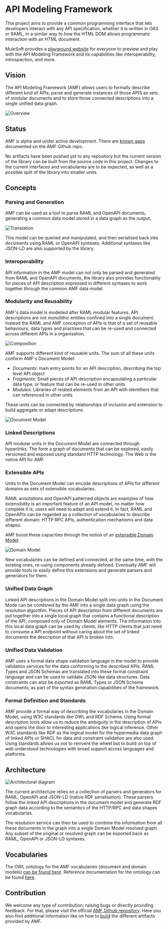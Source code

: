 # API Modeling Framework

This project aims to provide a common programming interface that lets developers interact with any API specification, whether it is written in OAS or RAML, in a similar way to how the HTML DOM allows programmatic interaction with an HTML document.

MuleSoft provides a [playground website](https://mulesoft-labs.github.io/amf-playground/) for everyone to preview and play with the API Modeling Framework and its capabilities like interoperability, introspection, and more.

## Vision

The API Modeling Framework (AMF) allows users to formally describe different kind of APIs, parse and generate instances of those APIS as sets of modular documents and to store those connected descriptions into a single unified data graph.

![Overview](https://raml-org.github.io/api-modeling-framework/images/diagram.png)

## Status

AMF is alpha and under active development. There are [known gaps](https://github.com/raml-org/api-modeling-framework#implementation-progress) documented on the AMF Github repo.

No artifacts have been pushed yet to any repository but the current version of the library can be built from the source code in this project.
Changes to the current interfaces and vocabularies are to be expected, as well as a possible split of the library into smaller units.

## Concepts

### Parsing and Generation

AMF can be used as a tool to parse RAML and OpenAPI documents, generating a common data model stored in a data graph as the output.

![Translation](https://raml-org.github.io/api-modeling-framework/images/translation.png)

This model can be queried and manipulated, and then serialised back into documents using RAML or OpenAPI syntaxes.
Additional syntaxes like JSON-LD are also supported by the library.

### Interoperability

API information in the AMF model can not only be parsed and generated from RAML and OpenAPI documents, the library also provides functionality for pieces of API description expressed in different syntaxes to work together through the common AMF data model.

### Modularity and Reusability

AMF's data model is modelled after RAML modular features. API descriptions are not monolithic entities confined into a single document. Instead the RAML and AMF conception of APIs is that of a set of reusable behaviours, data types and practises that can be re-used and connected across different APIs in a organisation.

![Composition](https://raml-org.github.io/api-modeling-framework/images/composition.png)


AMF supports different kind of reusable units. The sum of all these units conform AMF's Document Model:

- *Documents*: main entry points for an API description, describing the top level API object
- *Fragments*: Small pieces of API description encapsulating a particular data type, or feature that can be re-used in other units
- *Modules*: Libraries of related elements from an API with identifiers that can referenced in other units

These units can be connected by relationships of inclusion and extension to build aggregate or adapt descriptions

![Document Model](https://raml-org.github.io/api-modeling-framework/images/document_model.png)

### Linked Descriptions

API modular units in the Document Model are connected through hyperlinks. The form a graph of documents that can be explored, easily versioned and exposed using standard HTTP technology. The Web is the native API for AMF.

### Extensible APIs

Units in the Document Model can encode descriptions of APIs for different domains as sets of extensible vocabularies.

RAML annotations and OpenAPI patterned objects are examples of how extensibility is an important feature of an API model, no matter how complete it is, users will need to adapt and extend it.
In fact, RAML and OpenAPIs can be regarded as a collection of vocabularies to describe different domain: HTTP RPC APIs, authentication mechanisms and data shapes.

AMF boost these capacities through the notion of an [extensible Domain Model](https://raml-org.github.io/api-modeling-framework/vocabularies.html).

![Domain Model](https://raml-org.github.io/api-modeling-framework/images/domain_model.png)

New vocabularies can be defined and connected, at the same time, with the existing ones, re-using components already defined.
Eventually AMF will provide tools to easily define this extensions and generate parsers and generators for them.

### Unified Data Graph

Linked API descriptions in the Domain Model split into units in the Document Mode can be combined by the AMF into a single data graph using the resolution algorithm. Pieces of API description from different documents are put together into a single local graph that contains a functional description of the API, composed only of Domain Model elements.
The information into this local data graph can be used by clients, like HTTP clients that just need to consume a API endpoint without caring about the set of linked documents the description of that API is broken into.

### Unified Data Validation

AMF uses a formal data shape validation language in the model to provide validation services for the data conforming to the described APIs. RAML Types and JSON Schemas are translated into these formal constraint language and can be used to validate JSON-like data structures. Data constraints can also be exported as RAML Types or JSON Schema documents, as part of the syntax generation capabilities of the framework.

### Formal Definition and Standards

AMF provide a formal way of describing the vocabularies in the Domain Model, using W3C standards like OWL and RDF Schema. Using formal description tools allow us to reduce the ambiguity in the description of APIs and opens the door to interesting applications like logical inference.
Other W3C standards like RDF as the logical model for the hypermedia data graph of linked APIs or SHACL for data and constraint validation are also used. Using standards allows us not to reinvent the wheel but to build on top of well understood technologies with broad support across languages and platforms.

## Architecture

![Architectural diagram](https://raml-org.github.io/api-modeling-framework/images/arch.png)

The current architecture relies on a collection of parsers and generators for RAML, OpenAPI and JSON-LD (native RDF serialisation). These parsers follow the linked API descriptions in the document model and generate RDF graph data according to the semantics of the HTTP/RPC and data shapes vocabularies.

The resolution service can then be used to combine the information from all these documents in the graph into a single Domain Model resolved graph.
Any subset of the original or resolved graph can be exported back as RAML, OpenAPI or JSON-LD syntaxes.

## Vocabularies

The OWL ontology for the AMF vocabularies (document and domain models) [can be found here](https://github.com/raml-org/api-modeling-framework/blob/master/vocabulary/raml.ttl).
Reference documentation for the ontology can be found [here](https://raml-org.github.io/api-modeling-framework/vocabularies.html).

## Contribution

We welcome any type of contribution; raising bugs or directly providing feedback. For that, please visit the official [AMF Github repository](https://github.com/raml-org/api-modeling-framework). Here you also find additional information like on how to [build](https://github.com/raml-org/api-modeling-framework#installation) the different artifacts provided by AMF.